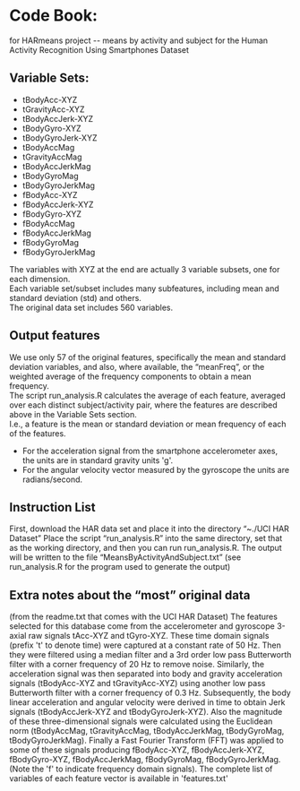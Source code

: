 # Code Book:
for HARmeans project -- means by activity and subject for the Human Activity Recognition Using Smartphones Dataset
## Variable Sets:
* tBodyAcc-XYZ
* tGravityAcc-XYZ
* tBodyAccJerk-XYZ
* tBodyGyro-XYZ
* tBodyGyroJerk-XYZ
* tBodyAccMag
* tGravityAccMag
* tBodyAccJerkMag
* tBodyGyroMag
* tBodyGyroJerkMag
* fBodyAcc-XYZ
* fBodyAccJerk-XYZ
* fBodyGyro-XYZ
* fBodyAccMag
* fBodyAccJerkMag
* fBodyGyroMag
* fBodyGyroJerkMag

The variables with XYZ at the end are actually 3 variable subsets, one for each dimension.  
Each variable set/subset includes many subfeatures, including mean and standard deviation (std) and others.  
The original data set includes 560 variables.
## Output features
We use only 57 of the original features, specifically the mean and standard deviation variables, and also, where available, the “meanFreq”, or the weighted average of the frequency components to obtain a mean frequency.  
The script run_analysis.R calculates the average of each feature, averaged over each distinct subject/activity pair, where the features are described above in the Variable Sets section.  
I.e., a feature is the mean or standard deviation or mean frequency of each of the features.
* For the acceleration signal from the smartphone accelerometer axes, the units are in standard gravity units 'g'.
* For the angular velocity vector measured by the gyroscope  the units are radians/second.

## Instruction List 
First, download the HAR data set and place it into the directory “~./UCI HAR Dataset”
Place the script “run_analysis.R” into the same directory, set that as the working directory, and then you can run run_analysis.R.
The output will be written to the file “MeansByActivityAndSubject.txt”
(see run_analysis.R for the program used to generate the output)

## Extra notes about the “most” original data
(from the readme.txt that comes with the UCI HAR Dataset)
The features selected for this database come from the accelerometer and gyroscope 3-axial raw signals tAcc-XYZ and tGyro-XYZ. These time domain signals (prefix 't' to denote time) were captured at a constant rate of 50 Hz. Then they were filtered using a median filter and a 3rd order low pass Butterworth filter with a corner frequency of 20 Hz to remove noise. Similarly, the acceleration signal was then separated into body and gravity acceleration signals (tBodyAcc-XYZ and tGravityAcc-XYZ) using another low pass Butterworth filter with a corner frequency of 0.3 Hz. 
Subsequently, the body linear acceleration and angular velocity were derived in time to obtain Jerk signals (tBodyAccJerk-XYZ and tBodyGyroJerk-XYZ). Also the magnitude of these three-dimensional signals were calculated using the Euclidean norm (tBodyAccMag, tGravityAccMag, tBodyAccJerkMag, tBodyGyroMag, tBodyGyroJerkMag). 
Finally a Fast Fourier Transform (FFT) was applied to some of these signals producing fBodyAcc-XYZ, fBodyAccJerk-XYZ, fBodyGyro-XYZ, fBodyAccJerkMag, fBodyGyroMag, fBodyGyroJerkMag. (Note the 'f' to indicate frequency domain signals). 
The complete list of variables of each feature vector is available in 'features.txt'